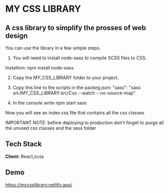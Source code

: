 
# MY CSS LIBRARY
## A css library to simplify the prosses of web design

You can use the library in a few simple steps.

1. You will need to install node-sass to compile SCSS files to CSS.

Instaltion: npm install node-sass.

2. Copy the MY_CSS_LIBRARY folder to your project.

3. Copy this line to the scripts in the packeg.json: "sass": "sass src/MY_CSS_LIBRARY:src/Css --watch --no-source-map"

4. In the console write npm start sass

Now you will see an index.css file that contains all the css classes

IMPORTANT NOTE: before deploying to production don't forget to purge all the unused css classes and the sass folder


## Tech Stack

**Client:** React,scss




## Demo

https://mycsslibrary.netlify.app/

